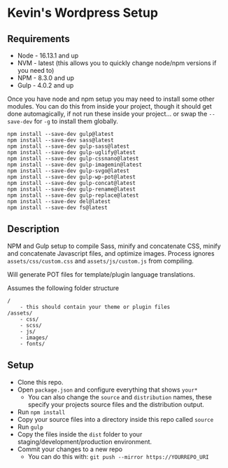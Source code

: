 # Kevin's Wordpress Setup

## Requirements

* Node - 16.13.1 and up
* NVM - latest (this allows you to quickly change node/npm versions if you need to)
* NPM - 8.3.0 and up
* Gulp - 4.0.2 and up

Once you have node and npm setup you may need to install some other modules.  You can do this from inside your project, though it should get done automagically, if not run these inside your project... or swap the `--save-dev` for `-g` to install them globally.

```
npm install --save-dev gulp@latest
npm install --save-dev sass@latest
npm install --save-dev gulp-sass@latest
npm install --save-dev gulp-uglify@latest
npm install --save-dev gulp-cssnano@latest
npm install --save-dev gulp-imagemin@latest
npm install --save-dev gulp-svgo@latest
npm install --save-dev gulp-wp-pot@latest
npm install --save-dev gulp-concat@latest
npm install --save-dev gulp-rename@latest
npm install --save-dev gulp-replace@latest
npm install --save-dev del@latest
npm install --save-dev fs@latest
```

## Description

NPM and Gulp setup to compile Sass, minify and concatenate CSS, minify and concatenate Javascript files, and optimize images.  Process ignores `assets/css/custom.css` and `assets/js/custom.js` from compiling.

Will generate POT files for template/plugin language translations.

Assumes the following folder structure

```
/
    - this should contain your theme or plugin files
/assets/
    - css/
    - scss/
    - js/
    - images/
    - fonts/
```

## Setup

* Clone this repo.
* Open `package.json` and configure everything that shows `your*`
    * You can also change the `source` and `distribution` names, these specify your projects source files and the distribution output.
* Run `npm install`
* Copy your source files into a directory inside this repo called `source`
* Run `gulp`
* Copy the files inside the `dist` folder to your staging/development/production environment.
* Commit your changes to a new repo
    * You can do this with: `git push --mirror https://YOURREPO_URI`